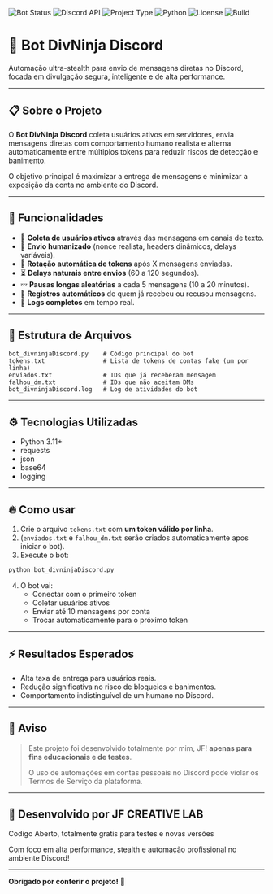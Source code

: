 ![Bot Status](https://img.shields.io/badge/StealthBot-Online-success)
![Discord API](https://img.shields.io/badge/Discord-API%20v9-blueviolet)
![Project Type](https://img.shields.io/badge/Type-Automation-informational)
![Python](https://img.shields.io/badge/Python-3.11-blue)
![License](https://img.shields.io/badge/License-MIT-lightgrey)
![Build](https://img.shields.io/badge/Build-Passing-brightgreen)

# 🤖 Bot DivNinja Discord

Automação ultra-stealth para envio de mensagens diretas no Discord, focada em divulgação segura, inteligente e de alta performance.

---

## 📋 Sobre o Projeto

O **Bot DivNinja Discord** coleta usuários ativos em servidores, envia mensagens diretas com comportamento humano realista e alterna automaticamente entre múltiplos tokens para reduzir riscos de detecção e banimento.

O objetivo principal é maximizar a entrega de mensagens e minimizar a exposição da conta no ambiente do Discord.


---

## 🚀 Funcionalidades

- 🎯 **Coleta de usuários ativos** através das mensagens em canais de texto.
- 🧠 **Envio humanizado** (nonce realista, headers dinâmicos, delays variáveis).
- 🔄 **Rotação automática de tokens** após X mensagens enviadas.
- ⏳ **Delays naturais entre envios** (60 a 120 segundos).
- 💤 **Pausas longas aleatórias** a cada 5 mensagens (10 a 20 minutos).
- 📑 **Registros automáticos** de quem já recebeu ou recusou mensagens.
- 📜 **Logs completos** em tempo real.


---

## 📂 Estrutura de Arquivos

```plaintext
bot_divninjaDiscord.py    # Código principal do bot
tokens.txt                # Lista de tokens de contas fake (um por linha)
enviados.txt              # IDs que já receberam mensagem
falhou_dm.txt             # IDs que não aceitam DMs
bot_divninjaDiscord.log   # Log de atividades do bot
```


---

## ⚙️ Tecnologias Utilizadas

- Python 3.11+
- requests
- json
- base64
- logging


---

## 🔥 Como usar

1. Crie o arquivo `tokens.txt` com **um token válido por linha**.
2. (`enviados.txt` e `falhou_dm.txt` serão criados automaticamente apos iniciar o bot).
3. Execute o bot:

```bash
python bot_divninjaDiscord.py
```

4. O bot vai:
    - Conectar com o primeiro token
    - Coletar usuários ativos
    - Enviar até 10 mensagens por conta
    - Trocar automaticamente para o próximo token


---

## ⚡ Resultados Esperados

- Alta taxa de entrega para usuários reais.
- Redução significativa no risco de bloqueios e banimentos.
- Comportamento indistinguível de um humano no Discord.


---

## 📜 Aviso

> Este projeto foi desenvolvido totalmente por mim, JF! **apenas para fins educacionais e de testes**.
>
> O uso de automações em contas pessoais no Discord pode violar os Termos de Serviço da plataforma.


---

## 🧠 Desenvolvido por **JF CREATIVE LAB**

Codigo Aberto, totalmente gratis para testes e novas versões

Com foco em alta performance, stealth e automação profissional no ambiente Discord!

---

**Obrigado por conferir o projeto!** 🚀
